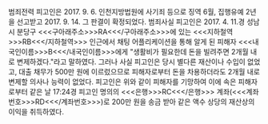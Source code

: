 범죄전력
피고인은 2017. 9. 6. 인천지방법원에 사기죄 등으로 징역 6월, 집행유예 2년을 선고받고 2017. 9. 14. 그 판결이 확정되었다.
범죄사실
피고인은 2017. 4. 11.경 성남시 분당구 <<<구아래주소>>>RA<<</구아래주소>>>에 있는 <<<지하철역>>>RB<<</지하철역>>> 인근에서 채팅 어플리케이션을 통해 알게 된 피해자 <<<내국인이름>>>B<<</내국인이름>>>에게 "생활비가 필요한데 돈을 빌려주면 2개월 내로 변제하겠다."라고 말하였다.
그러나 사실 피고인은 당시 별다른 재산이나 수입이 없었고, 대출 채무가 500만 원에 이르렀으므로 피해자로부터 돈을 차용하더라도 2개월 내로 변제할 의사나 능력이 없었다.
피고인은 위와 같이 피해자를 기망하여 이에 속은 피해자로부터 같은 날 17:24경 피고인 명의의 <<<은행>>>RC<<</은행>>> 계좌(<<<계좌번호>>>RD<<</계좌번호>>>)로 200만 원을 송금 받아 같은 액수 상당의 재산상의 이익을 취득하였다.
